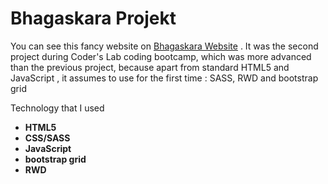 # Bhagaskara Projekt

You can see this fancy website on [Bhagaskara Website](http://www.joanna-sobanska.pl/bharges/index.html) . It
was the second project during Coder's Lab coding bootcamp, which was more advanced than the previous project, because apart from standard HTML5 and JavaScript , it assumes to use for the first time : SASS, RWD and bootstrap grid

Technology that I used
* **HTML5**
* **CSS/SASS**
* **JavaScript**
* **bootstrap grid**
* **RWD**
